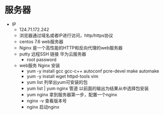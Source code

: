 # 服务器
- IP 
    - 124.71.172.242 
    - 浏览器通过域名或者IP进行访问，http/https协议
    - centos 7.6  web服务器
    - Nginx 是一个高性能的HTTP和反向代理的web服务器
    - putty 远程SSH 链接 华为云服务器
        - root password
    - web服务 Nginx 安装
        - yum -y install gcc  gcc-c++ autoconf pcre-devel make automake
        - yum -y install wget httpd-tools vim
        - yum list 列举出yum可安装的包
        - yum list | yum nginx  管道 以前面的输出为结果从中选择包安装
        - yum nginx 拿到服务器第一步，配置一个nginx
        - nginx -v 查看版本号
        - nginx 启动nginx